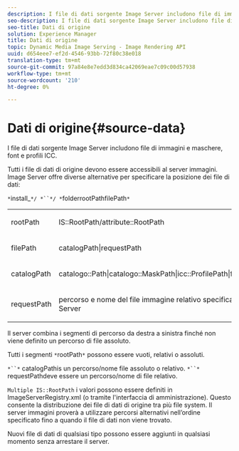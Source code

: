 ```yaml
---
description: I file di dati sorgente Image Server includono file di immagini e maschere, font e profili ICC.
seo-description: I file di dati sorgente Image Server includono file di immagini e maschere, font e profili ICC.
seo-title: Dati di origine
solution: Experience Manager
title: Dati di origine
topic: Dynamic Media Image Serving - Image Rendering API
uuid: d654eee7-ef2d-4546-93bb-72f80c38e018
translation-type: tm+mt
source-git-commit: 97a84e8e7edd3d834ca42069eae7c09c00d57938
workflow-type: tm+mt
source-wordcount: '210'
ht-degree: 0%

---
```



# Dati di origine{#source-data}

I file di dati sorgente Image Server includono file di immagini e maschere, font e profili ICC.

Tutti i file di dati di origine devono essere accessibili al server immagini. Image Server offre diverse alternative per specificare la posizione dei file di dati:

`*`install_`*/ *``*/ *`folderrootPathfilePath`*`

<table id="simpletable_26686444C7EF46D6BC4C0490C8010BF9"> 
 <tr class="strow"> 
  <td class="stentry"> <p><span class="codeph"> <span class="varname"> rootPath</span></span> </p></td> 
  <td class="stentry"> <p><span class="codeph"> IS::RootPath/attribute::RootPath</span> </p></td> 
 </tr> 
 <tr class="strow"> 
  <td class="stentry"> <p><span class="codeph"> <span class="varname"> filePath  </span></span> </p></td> 
  <td class="stentry"> <p><span class="codeph"> catalogPath|requestPath</span> </p></td> 
 </tr> 
 <tr class="strow"> 
  <td class="stentry"> <p><span class="codeph"> <span class="varname"> catalogPath</span></span> </p></td> 
  <td class="stentry"> <p><span class="codeph"> catalogo::Path|catalogo::MaskPath|icc::ProfilePath|font::FontPath|font::MetricsPath</span> </p></td> 
 </tr> 
 <tr class="strow"> 
  <td class="stentry"> <p><span class="codeph"> <span class="varname"> requestPath</span></span> </p></td> 
  <td class="stentry"> <p><span class="codeph"> percorso e nome del file immagine relativo specificati in una richiesta HTTP Image Server</span> </p></td> 
 </tr> 
</table>

Il server combina i segmenti di percorso da destra a sinistra finché non viene definito un percorso di file assoluto.

Tutti i segmenti `*`rootPath`*` possono essere vuoti, relativi o assoluti.

`*``*` catalogPathis un percorso/nome file assoluto o relativo. `*``*` requestPathdeve essere un percorso/nome di file relativo.

`Multiple IS::RootPath` i valori possono essere definiti in ImageServerRegistry.xml (o tramite l&#39;interfaccia di amministrazione). Questo consente la distribuzione dei file di dati di origine tra più file system. Il server immagini proverà a utilizzare percorsi alternativi nell’ordine specificato fino a quando il file di dati non viene trovato.

Nuovi file di dati di qualsiasi tipo possono essere aggiunti in qualsiasi momento senza arrestare il server.
